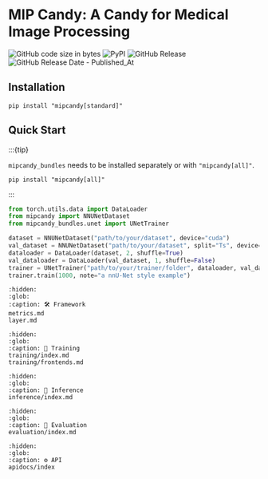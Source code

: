 # MIP Candy: A Candy for Medical Image Processing

![GitHub code size in bytes](https://img.shields.io/github/languages/code-size/ProjectNeura/MIPCandy)
![PyPI](https://img.shields.io/pypi/v/mipcandy)
![GitHub Release](https://img.shields.io/github/v/release/ProjectNeura/MIPCandy)
![GitHub Release Date - Published_At](https://img.shields.io/github/release-date/ProjectNeura/MIPCandy)

## Installation

```shell
pip install "mipcandy[standard]"
```

## Quick Start

:::{tip}

`mipcandy_bundles` needs to be installed separately or with `"mipcandy[all]"`.

```shell
pip install "mipcandy[all]"
```

:::

```python
from torch.utils.data import DataLoader
from mipcandy import NNUNetDataset
from mipcandy_bundles.unet import UNetTrainer

dataset = NNUNetDataset("path/to/your/dataset", device="cuda")
val_dataset = NNUNetDataset("path/to/your/dataset", split="Ts", device="cuda")
dataloader = DataLoader(dataset, 2, shuffle=True)
val_dataloader = DataLoader(val_dataset, 1, shuffle=False)
trainer = UNetTrainer("path/to/your/trainer/folder", dataloader, val_dataloader, device="cuda")
trainer.train(1000, note="a nnU-Net style example")
```

```{toctree}
:hidden:
:glob:
:caption: 🛠️ Framework
metrics.md
layer.md
```

```{toctree}
:hidden:
:glob:
:caption: 🐎 Training
training/index.md
training/frontends.md
```

```{toctree}
:hidden:
:glob:
:caption: 🐏 Inference
inference/index.md
```

```{toctree}
:hidden:
:glob:
:caption: 🐂 Evaluation
evaluation/index.md
```

```{toctree}
:hidden:
:glob:
:caption: ⚙️ API
apidocs/index
```
